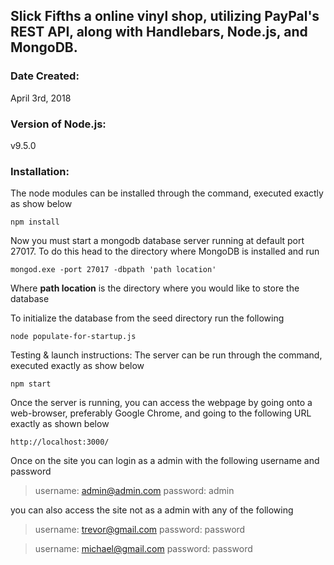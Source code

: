 ## Slick Fifths a online vinyl shop, utilizing PayPal's REST API, along with Handlebars, Node.js, and MongoDB.

### Date Created:
April 3rd, 2018

### Version of Node.js: 
v9.5.0

### Installation: 
The node modules can be installed through the command, executed exactly as show below

`npm install`

Now you must start a mongodb database server running at default port 27017.
To do this head to the directory where MongoDB is installed and run

`mongod.exe -port 27017 -dbpath 'path location'`

Where **path location** is the directory where you would like to store the database

To initialize the database from the seed directory run the following

`node populate-for-startup.js`

Testing & launch instructions: The server can be run through the command, executed exactly as show below

`npm start`

Once the server is running, you can access the webpage by going onto a web-browser, preferably Google Chrome, and going to the following URL exactly as shown below

`http://localhost:3000/`

Once on the site you can login as a admin with the following username and password

>username: admin@admin.com
>password: admin

you can also access the site not as a admin with any of the following

>username: trevor@gmail.com
>password: password

>username: michael@gmail.com
>password: password
